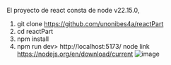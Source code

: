 El proyecto  de react  consta   de   node  v22.15.0,  
1)	git clone  https://github.com/unonibes4a/reactPart
2)	cd reactPart
3)	npm install 
4)	npm run dev>    http://localhost:5173/
node link https://nodejs.org/en/download/current
![image](https://github.com/user-attachments/assets/e80e663b-5e27-431e-8435-41e0d9ee76da)
